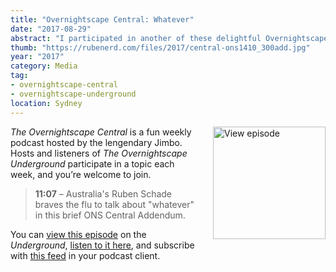 ```yaml
---
title: "Overnightscape Central: Whatever"
date: "2017-08-29"
abstract: "I participated in another of these delightful Overnightscape Underground productions by Jimbo."
thumb: "https://rubenerd.com/files/2017/central-ons1410_300add.jpg"
year: "2017"
category: Media
tag:
- overnightscape-central
- overnightscape-underground
location: Sydney
---
```

<p class="show-cover"><a href="https://onsug.com/archives/24471/"><img src="https://rubenerd.com/files/2017/central-ons1410_300add.jpg" alt="View episode" style="float:right; margin:0 0 1em 2em; width:180px; height:180px;" /></a></p>

*The Overnightscape Central* is a fun weekly podcast hosted by the lengendary Jimbo. Hosts and listeners of *The Overnightscape Underground* participate in a topic each week, and you’re welcome to join.

> **11:07** – Australia's Ruben Schade braves the flu to talk about "whatever" in this brief ONS Central Addendum.

You can <a href="https://onsug.com/archives/24471/">view this episode</a> on the *Underground*, <a href="https://media.blubrry.com/onsug/p/onsug.com/shows/Aug17/onsug_Aug17_Central_whateverADD.mp3">listen to it here</a>, and subscribe with <a href="https://onsug.com/archives/category/overnightscapecentral/feed/">this feed</a> in your podcast client.
